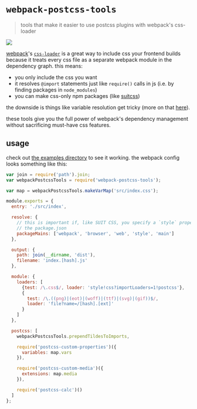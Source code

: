 # `webpack-postcss-tools`

> tools that make it easier to use postcss plugins with webpack's css-loader

<a href="https://travis-ci.org/aaronj1335/webpack-postcss-tools">
  <img src="https://travis-ci.org/aaronj1335/webpack-postcss-tools.svg" />
</a>

[webpack][]'s [`css-loader`][css-loader] is a great way to include css your
frontend builds because it treats every css file as a separate webpack module
in the dependency graph. this means:

- you only include the css you want
- it resolves `@import` statements just like `require()` calls in js (i.e. by
  finding packages in `node_modules`)
- you can make css-only npm packages (like [suitcss][])

the downside is things like variable resolution get tricky (more on that
[here][var-resolution]).

these tools give you the full power of webpack's dependency management without
sacrificing must-have css features.

## usage

check out [the examples directory][] to see it working. the webpack config
looks something like this:

```js
var join = require('path').join;
var webpackPostcssTools = require('webpack-postcss-tools');

var map = webpackPostcssTools.makeVarMap('src/index.css');

module.exports = {
  entry: './src/index',

  resolve: {
    // this is important if, like SUIT CSS, you specify a `style` property in
    // the package.json
    packageMains: ['webpack', 'browser', 'web', 'style', 'main']
  },

  output: {
    path: join(__dirname, 'dist'),
    filename: 'index.[hash].js'
  },

  module: {
    loaders: [
      {test: /\.css$/, loader: 'style!css?importLoaders=1!postcss'},
      {
        test: /\.((png)|(eot)|(woff)|(ttf)|(svg)|(gif))$/,
        loader: 'file?name=/[hash].[ext]'
      }
    ]
  },

  postcss: [
    webpackPostcssTools.prependTildesToImports,

    require('postcss-custom-properties')({
      variables: map.vars
    }),

    require('postcss-custom-media')({
      extensions: map.media
    }),

    require('postcss-calc')()
  ]
};
```

[webpack]: http://webpack.github.io
[css-loader]: https://github.com/webpack/css-loader
[suitcss]: https://suitcss.github.io
[var-resolution]: https://github.com/aaronj1335/rework-webpack-loader#why-not-just-chain-plugins-together
[the examples directory]: https://github.com/aaronj1335/webpack-postcss-tools/tree/master/example
